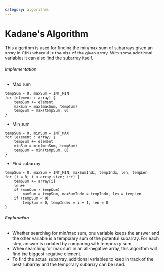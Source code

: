 ```yaml
---
category: algorithms
---
```


# Kadane's Algorithm
This algorithm is used for finding the min/max sum of subarrays given an array in O(N) where N is the size of the given array.
With some additional variables it can also find the subarray itself.

###### Implementation
- Max sum
```
tempSum = 0, maxSum = INT_MIN
for (element : array) {
	tempSum += element
	maxSum = max(maxSum, tempSum)
	tempSum = max(tempSum, 0)
}
```

- Min sum
```
tempSum = 0, minSum = INT_MAX
for (element : array) {
	tempSum += element
	minSum = min(minSum, tempSum)
	tempSum = min(tempSum, 0)
}
```

- Find subarray
```
tempSum = 0, maxSum = INT_MIN, maxSumIndx, tempIndx, len, tempLen
for (i = 0; i < array.size; i++) {
	tempSum += array[i]
	len++
	if (maxSum < tempSum)
		maxSum = tempSum, maxSumIndx = tempIndx, len = tempLen
	if (tempSum < 0)
		tempSum = 0, tempIndex = i + 1, len = 0
}

```

###### Explanation
- Whether searching for min/max sum, one variable keeps the answer and the other variable is a temporary sum of the potential subarray. For each step, answer is updated by comparing with temporary sum.
- When searching for max sum in an all-negative array, this algorithm will find the biggest negative element.
- To find the actual subarray, additional variables to keep in track of the best subarray and the temporary subarray can be used.